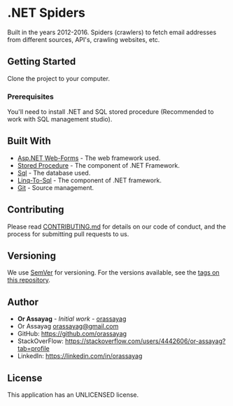 # .NET Spiders

Built in the years 2012-2016. Spiders (crawlers) to fetch email addresses from different sources, API's, crawling websites, etc.

## Getting Started

Clone the project to your computer.

### Prerequisites

You'll need to install .NET and SQL stored procedure (Recommended to work with SQL management studio).

## Built With

* [Asp.NET Web-Forms](https://www.asp.net/web-forms) - The web framework used.
* [Stored Procedure](https://docs.microsoft.com/en-us/sql/relational-databases/stored-procedures/create-a-stored-procedure?view=sql-server-2017) - The component of .NET Framework.
* [Sql](https://azure.microsoft.com/en-us/services/sql-database/) - The database used.
* [Linq-To-Sql](https://docs.microsoft.com/en-us/dotnet/framework/data/adonet/sql/linq/) - The component of .NET framework.
* [Git](https://git-scm.com/) - Source management.

## Contributing

Please read [CONTRIBUTING.md](https://gist.github.com/PurpleBooth/b24679402957c63ec426) for details on our code of conduct, and the process for submitting pull requests to us.

## Versioning

We use [SemVer](http://semver.org) for versioning. For the versions available, see the [tags on this repository](https://github.com/your/project/tags).

## Author

* **Or Assayag** - *Initial work* - [orassayag](https://github.com/orassayag)
* Or Assayag <orassayag@gmail.com>
* GitHub: https://github.com/orassayag
* StackOverFlow: https://stackoverflow.com/users/4442606/or-assayag?tab=profile
* LinkedIn: https://linkedin.com/in/orassayag

## License

This application has an UNLICENSED license.